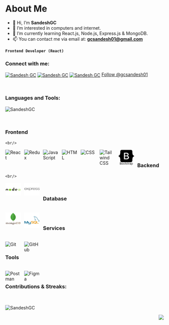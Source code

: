 # About Me

- 👋 Hi, I’m **SandeshGC**
- 👀 I’m interested in computers and internet.
- 🌱 I’m currently learning React.js, Node.js, Express.js & MongoDB.
- 📫 You can contact me via email at: **gcsandesh01@gmail.com**

**` Frontend Developer (React) `**

<h3 align="left">Connect with me:</h3>
<p align="left">
    <a href="linkedin.com/in/sandesh-gc-8236b2195" target="blank"><img align="center" src="https://raw.githubusercontent.com/rahuldkjain/github-profile-readme-generator/master/src/images/icons/Social/linked-in-alt.svg" alt="Sandesh GC" height="30" width="40" /></a>
    <a href="https://fb.com/gcsandesh01" target="blank"><img align="center" src="https://raw.githubusercontent.com/rahuldkjain/github-profile-readme-generator/master/src/images/icons/Social/facebook.svg" alt="Sandesh GC" height="30" width="40" /></a>
    <a href="https://instagram.com/gcsandesh_" target="blank"><img align="center" src="https://raw.githubusercontent.com/rahuldkjain/github-profile-readme-generator/master/src/images/icons/Social/instagram.svg" alt="Sandesh GC" height="30" width="40" /></a>
    <a href="https://twitter.com/gcsandesh01" class="twitter-follow-button" data-show-count="false" data-size="medium">Follow @gcsandesh01</a>
<!--     **Discord**: Boogeyman #4141 -->
<!--     **Twitter**: [gcsandesh01](https://twitter.com/gcsandesh01) -->
</p>

<br/>

<!-- Languages and Tools -->
<h3 align="left">Languages and Tools:</h3>
<!-- Most Used Languages -->
<p align="left">
  <img align="center" src="https://github-readme-stats.vercel.app/api/top-langs?username=SandeshGC&show_icons=true&theme=dark&locale=en&layout=compact" alt="SandeshGC" />
</p>

<br/>

### Frontend
    
    <br/>
    
    
<!--React.js-->
<a href="https://reactjs.org/" target="_blank" rel="noreferrer">
    <img align = "left" title = "React.js" alt = "React" width = "50px" style = "padding-right:10px;" src = "https://cdn.jsdelivr.net/gh/devicons/devicon/icons/react/react-original.svg" />
</a>
    
<!--   Redux.js   -->
<img align = "left" title = "Redux.js" alt = "Redux" width = "50px" style = "padding-right:10px;" src = "https://cdn.jsdelivr.net/gh/devicons/devicon/icons/redux/redux-original.svg" />

<!--   TYPESCRIPT   -->
<!--     <img title = "TypeScript" align="left" alt="TypeScript" width="50px" style="padding-right:10px;" src="https://cdn.jsdelivr.net/gh/devicons/devicon/icons/typescript/typescript-plain.svg" /> -->
    
<!--   JAVASCRIPT   -->
<a href="https://developer.mozilla.org/en-US/docs/Web/JavaScript" target="_blank" rel="noreferrer">
    <img align="left" title = "JavaScript" alt="JavaScript" width="50px" style="padding-right:10px;" src="https://cdn.jsdelivr.net/gh/devicons/devicon/icons/javascript/javascript-plain.svg" />
</a>
    
<!--   HTML   -->
<a href="https://www.w3.org/html/" target="_blank" rel="noreferrer">
    <img align="left" title = "HTML" alt="HTML" width="50px" style="padding-right:10px;" src="https://cdn.jsdelivr.net/gh/devicons/devicon/icons/html5/html5-plain.svg" />
</a>

<!--   CSS   -->
<img align="left" title = "CSS" alt="CSS" width="50px" style="padding-right:10px;" src="https://cdn.jsdelivr.net/gh/devicons/devicon/icons/css3/css3-plain.svg" />
       
<!--   TAILWIND CSS   -->
<a href="https://tailwindcss.com/" target="_blank" rel="noreferrer">
    <img align="left" title = "Tailwind CSS" alt = "Tailwind CSS" width = "50px" style = "padding-right:10px;" src = "https://cdn.jsdelivr.net/gh/devicons/devicon/icons/tailwindcss/tailwindcss-plain.svg" />
</a>
    
<!--  Bootstrap  -->
<a href="https://getbootstrap.com" target="_blank" rel="noreferrer">
    <img align="left" title = "Bootstrap" alt="Bootstrap" width = "50px" style = "padding-right:10px;" src = "https://raw.githubusercontent.com/devicons/devicon/master/icons/bootstrap/bootstrap-plain-wordmark.svg" />
</a>
    
<br />

### Backend
    <br/>
    
    
<!--  Node JS  -->
<a href="https://nodejs.org" target="_blank" rel="noreferrer">
    <img align = "left" title = "Node.js" alt = "Node.js" width = "50px" style = "padding-right:10px;" src = "https://raw.githubusercontent.com/devicons/devicon/master/icons/nodejs/nodejs-original-wordmark.svg" alt="nodejs" width="40" height="40"/>
</a>

<!--  Express JS -->
<a href="https://expressjs.com" target="_blank" rel="noreferrer">
    <img align = "left" title = "Express.js" alt = "Express.js" width = "50px" style = "padding-right:10px;" src = "https://raw.githubusercontent.com/devicons/devicon/master/icons/express/express-original-wordmark.svg" alt="express" width="40" height="40"/>
</a> 

<br/>

### Database
   
   <br/>
   
<!--  MongoDB -->
<a href="https://www.mongodb.com/" target="_blank" rel="noreferrer">
    <img align = "left" title = "MongoDB" alt = "MongoDB" width = "50px" style = "padding-right:10px;" src="https://raw.githubusercontent.com/devicons/devicon/master/icons/mongodb/mongodb-original-wordmark.svg" alt="mongodb" width="40" height="40"/>
</a> 
 
<!--  MySQL -->
<a href="https://www.mysql.com/" target="_blank" rel="noreferrer">
    <img align = "left" title = "MySQL" alt = "MySQL" width = "50px" style = "padding-right:10px;" src="https://raw.githubusercontent.com/devicons/devicon/master/icons/mysql/mysql-original-wordmark.svg" />
</a> 

<br/>
 
### Services

<br/>

<img align = "left" title = "Git" alt="Git" width="50px" style="padding-right:10px;" src="https://cdn.jsdelivr.net/gh/devicons/devicon/icons/git/git-original.svg" />
<img align = "left" title = "GitHub" alt="GitHub" width="50px" style="padding-right:10px;" src="https://user-images.githubusercontent.com/67447840/220037637-cff5669e-da0e-45de-98f1-cdf5b67fff26.png" />
<!-- <img align="left" alt="Firebase" width="50px" style="padding-right:10px;" src="https://cdn.jsdelivr.net/gh/devicons/devicon/icons/firebase/firebase-plain-wordmark.svg" /><br /> -->

<br/>

### Tools

<br/>

<!-- Postman -->
<img align = "left" title = "Postman" alt="Postman" width="50px" style="padding-right:10px;" src="https://user-images.githubusercontent.com/67447840/220038329-e5213d83-ec34-4a82-9647-1b70ff8f2bfe.png" />

<!--Figma-->
<a href="https://www.figma.com/" target="_blank" rel="noreferrer">
    <img align = "left" title = "Figma" alt="Figma" width="50px" style = "padding-right:10px;" src="https://www.vectorlogo.zone/logos/figma/figma-icon.svg" />
</a>

<br/>

### Contributions & Streaks:
<!-- Contributions, Current Streak, Longest streak -->
<br/>

<p align="left">
  <img align="center" src="https://github-readme-streak-stats.herokuapp.com/?user=SandeshGC&theme=dark&locale=en" alt="SandeshGC" />
</p>

<!-- Profile views -->
<p align="center">
  <img align="right" src="https://komarev.com/ghpvc/?username=SandeshGC&style=plastic&color=blue" />
</p>

<!--   SASS   -->
<!--     <img align="left" alt="SASS" width="50px" style="padding-right:10px;" src="https://cdn.jsdelivr.net/gh/devicons/devicon/icons/sass/sass-original.svg" /> -->

<!--C-->
<!--   <a href="https://www.cprogramming.com/" target="_blank" rel="noreferrer">
<img src="https://raw.githubusercontent.com/devicons/devicon/master/icons/c/c-original.svg" alt="c" width="40" height="40"/>
</a> -->
    
<!--CPP-->
<!--   <a href="https://www.w3schools.com/cpp/" target="_blank" rel="noreferrer">
<img src="https://raw.githubusercontent.com/devicons/devicon/master/icons/cplusplus/cplusplus-original.svg" alt="cplusplus" width="40" height="40"/>
</a> -->
  
<!--Linux-->
 
<!-- <a href="https://www.linux.org/" target="_blank" rel="noreferrer">
<img src="https://raw.githubusercontent.com/devicons/devicon/master/icons/linux/linux-original.svg" alt="linux" width="40" height="40"/>
</a> -->
 
<!-- Python -->

<!-- <a href="https://www.python.org" target="_blank" rel="noreferrer">
<img src="https://raw.githubusercontent.com/devicons/devicon/master/icons/python/python-original.svg" alt="python" width="40" height="40"/>
</a> -->
 
<!-- Django -->

<!-- <a href="https://www.djangoproject.com/" target="_blank" rel="noreferrer">
<img src="https://cdn.worldvectorlogo.com/logos/django.svg" alt="django" width="40" height="40"/>
</a> -->

<!-- PostgreSQL -->
<!-- <img align="left" alt="PostgreSQL" width="50px" style="padding-right:10px;" src="https://cdn.jsdelivr.net/gh/devicons/devicon/icons/postgresql/postgresql-original.svg" /> -->

<!-- Services -->
<!-- <img align="left" alt="AWS" width="50px" style="padding-right:10px;" src="https://cdn.jsdelivr.net/gh/devicons/devicon/icons/amazonwebservices/amazonwebservices-plain-wordmark.svg" /> -->

<!-- Tools -->
<!-- <img align="left" alt="Putty" width="50px" style="padding-right:10px;" src="https://cdn.jsdelivr.net/gh/devicons/devicon/icons/putty/putty-original.svg" /> -->
<!-- <img align="left" alt="FileZilla" width="50px" style="padding-right:10px;" src="https://cdn.jsdelivr.net/gh/devicons/devicon/icons/filezilla/filezilla-plain.svg" /><br /> -->


<!--  ### Mobile -->
<!-- <img align="left" alt="Android" width="50px" style="padding-right:10px;" src="https://cdn.jsdelivr.net/gh/devicons/devicon/icons/android/android-original-wordmark.svg" /> -->
<!-- <img align="left" alt="Kotlin" width="50px" style="padding-right:10px;" src="https://cdn.jsdelivr.net/gh/devicons/devicon/icons/kotlin/kotlin-original.svg" /> -->
<!-- <img align="left" alt="Flutter" width="50px" style="padding-right:10px;" src="https://cdn.jsdelivr.net/gh/devicons/devicon/icons/flutter/flutter-original.svg" /><br /> -->



<!-- Github Stats -->
<!-- <p align="left">
  <img align="center" src="https://github-readme-stats.vercel.app/api?username=SandeshGC&show_icons=true&theme=dark&locale=en" alt="SandeshGC" />
</p> -->

<!-- ### Trophies:
![trophy](https://github-profile-trophy.vercel.app/?username=SandeshGC&theme=onedark)
 -->
